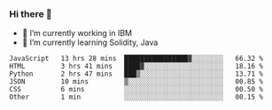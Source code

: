 ### Hi there 👋

<!--
**mathcodeman/mathcodeman** is a ✨ _special_ ✨ repository because its `README.md` (this file) appears on your GitHub profile.

Here are some ideas to get you started:

- 🔭 I’m currently working on ...
- 🌱 I’m currently learning ...
- 👯 I’m looking to collaborate on ...
- 🤔 I’m looking for help with ...
- 💬 Ask me about ...
- 📫 How to reach me: ...
- 😄 Pronouns: ...
- ⚡ Fun fact: ...
-->

- 🔭 I’m currently working in IBM
- 🌱 I’m currently learning Solidity, Java

<!--START_SECTION:waka-->

```text
JavaScript   13 hrs 28 mins  ████████████████▓░░░░░░░░   66.32 %
HTML         3 hrs 41 mins   ████▓░░░░░░░░░░░░░░░░░░░░   18.16 %
Python       2 hrs 47 mins   ███▒░░░░░░░░░░░░░░░░░░░░░   13.71 %
JSON         10 mins         ▒░░░░░░░░░░░░░░░░░░░░░░░░   00.85 %
CSS          6 mins          ░░░░░░░░░░░░░░░░░░░░░░░░░   00.50 %
Other        1 min           ░░░░░░░░░░░░░░░░░░░░░░░░░   00.15 %
```

<!--END_SECTION:waka-->
